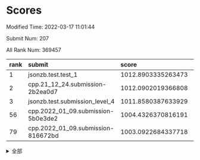 # Scores

Modified Time: 2022-03-17 11:01:44

Submit Num: 207

All Rank Num: 369457

| rank |               submit               |       score        |       sigma        | pk_num |
| :--- | :--------------------------------- | :----------------- | :----------------- | :----- |
| 1    | jsonzb.test.test_1                 | 1012.8903335263473 | 0.7948880189452439 | 7137   |
| 2    | cpp.21_12_24.submission-2b2ea0d7   | 1012.0902019366808 | 0.8108019922002274 | 7140   |
| 3    | jsonzb.test.submission_level_4     | 1011.8580387633929 | 0.795595704710323  | 7140   |
| 56   | cpp.2022_01_09.submission-5b0e3de2 | 1004.4326370816191 | 0.7209449537101713 | 7135   |
| 79   | cpp.2022_01_09.submission-816672bd | 1003.0922684337718 | 0.7203201616433602 | 7137   |


<details>
<summary>全部</summary>

| rank |                 submit                 |       score        |       sigma        | pk_num |
| :--- | :------------------------------------- | :----------------- | :----------------- | :----- |
| 1    | jsonzb.test.test_1                     | 1012.8903335263473 | 0.7948880189452439 | 7137   |
| 2    | cpp.21_12_24.submission-2b2ea0d7       | 1012.0902019366808 | 0.8108019922002274 | 7140   |
| 3    | jsonzb.test.submission_level_4         | 1011.8580387633929 | 0.795595704710323  | 7140   |
| 4    | gobigger.level_3.submission_level_3_3  | 1011.8547677476063 | 0.8008503155726141 | 7133   |
| 5    | gobigger.level_3.submission_level_3_34 | 1011.6749580068988 | 0.7869287608208924 | 7141   |
| 6    | gobigger.level_3.submission_level_3_2  | 1011.4320428836371 | 0.7691184949192358 | 7139   |
| 7    | gobigger.level_3.submission_level_3_23 | 1011.318310857438  | 0.7726152112786054 | 7137   |
| 8    | gobigger.level_3.submission_level_3_47 | 1011.2438655118675 | 0.7762868353793003 | 7141   |
| 9    | gobigger.level_3.submission_level_3_18 | 1011.2321272471486 | 0.7819229799188047 | 7139   |
| 10   | gobigger.level_3.submission_level_3_0  | 1011.1619104046822 | 0.769207942080369  | 7139   |
| 11   | gobigger.level_3.submission_level_3_5  | 1011.055608939628  | 0.7511322531540982 | 7140   |
| 12   | gobigger.level_3.submission_level_3_38 | 1010.902367066466  | 0.7493795237509738 | 7146   |
| 13   | gobigger.level_3.submission_level_3_35 | 1010.8101249708485 | 0.7869173365281029 | 7137   |
| 14   | gobigger.level_3.submission_level_3_9  | 1010.7775321927782 | 0.7600369371737012 | 7143   |
| 15   | gobigger.level_3.submission_level_3_43 | 1010.6726113373422 | 0.7912361053756068 | 7136   |
| 16   | gobigger.level_3.submission_level_3_16 | 1010.6123046723538 | 0.7708375109115577 | 7142   |
| 17   | gobigger.level_3.submission_level_3_1  | 1010.6107338410061 | 0.7692265987999258 | 7140   |
| 18   | gobigger.level_3.submission_level_3_36 | 1010.5573745400202 | 0.7639816687381653 | 7136   |
| 19   | gobigger.level_3.submission_level_3_37 | 1010.535101238753  | 0.7810414176313756 | 7139   |
| 20   | gobigger.level_3.submission_level_3_39 | 1010.4500230605353 | 0.7837612629775441 | 7137   |
| 21   | gobigger.level_3.submission_level_3_30 | 1010.3904499989806 | 0.7750884372887485 | 7140   |
| 22   | gobigger.level_3.submission_level_3_24 | 1010.3784915253314 | 0.7419372586608651 | 7142   |
| 23   | gobigger.level_3.submission_level_3_22 | 1010.36558106455   | 0.7609741835798988 | 7136   |
| 24   | gobigger.level_3.submission_level_3_12 | 1010.303130707198  | 0.7541401438870092 | 7137   |
| 25   | gobigger.level_3.submission_level_3_44 | 1010.2892195105894 | 0.7581850714997697 | 7140   |
| 26   | gobigger.level_3.submission_level_3_27 | 1010.2745460685711 | 0.7591116691054527 | 7138   |
| 27   | gobigger.level_3.submission_level_3_25 | 1010.2638423574056 | 0.7617853544868701 | 7147   |
| 28   | gobigger.level_3.submission_level_3_6  | 1010.2443648798928 | 0.7512473396610934 | 7134   |
| 29   | gobigger.level_3.submission_level_3_17 | 1010.1503229923223 | 0.7568127568304767 | 7136   |
| 30   | gobigger.level_3.submission_level_3_7  | 1010.149594325162  | 0.7569314342484605 | 7135   |
| 31   | gobigger.level_3.submission_level_3_13 | 1010.1246546547377 | 0.7489609420984007 | 7141   |
| 32   | gobigger.level_3.submission_level_3_10 | 1010.1075753877695 | 0.7627903414307257 | 7142   |
| 33   | gobigger.level_3.submission_level_3_11 | 1010.106829586997  | 0.7511804972226461 | 7138   |
| 34   | gobigger.level_3.submission_level_3_42 | 1010.0900097121284 | 0.7564557122296192 | 7140   |
| 35   | gobigger.level_3.submission_level_3_19 | 1010.0695626295628 | 0.7565386240573164 | 7133   |
| 36   | gobigger.level_3.submission_level_3_33 | 1010.0130475175868 | 0.7782452116676414 | 7138   |
| 37   | gobigger.level_3.submission_level_3_15 | 1009.9569088832268 | 0.7622209324719174 | 7138   |
| 38   | gobigger.level_3.submission_level_3_28 | 1009.8690017783965 | 0.7506954492236547 | 7134   |
| 39   | gobigger.level_3.submission_level_3_46 | 1009.8583802392837 | 0.7676672581058852 | 7145   |
| 40   | gobigger.level_3.submission_level_3_45 | 1009.8038173335137 | 0.7471865651803922 | 7135   |
| 41   | gobigger.level_3.submission_level_3_4  | 1009.797447996443  | 0.7625392237201125 | 7140   |
| 42   | gobigger.level_3.submission_level_3_26 | 1009.7814711936786 | 0.7499402642156576 | 7139   |
| 43   | gobigger.level_3.submission_level_3_31 | 1009.7658765208547 | 0.7648268291011274 | 7142   |
| 44   | gobigger.level_3.submission_level_3_20 | 1009.707437982963  | 0.760780428544319  | 7140   |
| 45   | gobigger.level_3.submission_level_3_29 | 1009.6236927504436 | 0.7503833063280944 | 7139   |
| 46   | gobigger.level_3.submission_level_3_14 | 1009.5399589062893 | 0.7326559154457557 | 7138   |
| 47   | gobigger.level_3.submission_level_3_41 | 1009.3726398620261 | 0.7636295588172141 | 7136   |
| 48   | gobigger.level_3.submission_level_3_48 | 1009.2855381716754 | 0.7613735751864737 | 7136   |
| 49   | gobigger.level_3.submission_level_3_32 | 1009.2785568916454 | 0.745156379891293  | 7135   |
| 50   | gobigger.level_3.submission_level_3_8  | 1009.2715439230802 | 0.7628811055122772 | 7141   |
| 51   | gobigger.level_3.submission_level_3_49 | 1009.1142541497913 | 0.7316992498680702 | 7144   |
| 52   | gobigger.level_3.submission_level_3_40 | 1008.6967671253358 | 0.7466937533329548 | 7141   |
| 53   | gobigger.level_3.submission_level_3_21 | 1008.5119672412613 | 0.7526702467199182 | 7145   |
| 54   | gobigger.level_1.submission_level_1_48 | 1004.5163013316059 | 0.7229343135813323 | 7138   |
| 55   | gobigger.level_1.submission_level_1_43 | 1004.4879475357476 | 0.7231609093558353 | 7137   |
| 56   | cpp.2022_01_09.submission-5b0e3de2     | 1004.4326370816191 | 0.7209449537101713 | 7135   |
| 57   | gobigger.level_1.submission_level_1_42 | 1004.370645324484  | 0.7204216942025047 | 7133   |
| 58   | gobigger.level_1.submission_level_1_33 | 1004.3546743443394 | 0.7229746921403873 | 7139   |
| 59   | gobigger.level_1.submission_level_1_20 | 1004.3325143838127 | 0.7149375259030902 | 7139   |
| 60   | gobigger.level_1.submission_level_1_15 | 1004.1770563193636 | 0.7061967702254426 | 7143   |
| 61   | gobigger.level_1.submission_level_1_36 | 1003.9529075257087 | 0.7304801109962196 | 7141   |
| 62   | gobigger.level_1.submission_level_1_45 | 1003.905870623357  | 0.730407696913293  | 7136   |
| 63   | gobigger.level_1.submission_level_1_12 | 1003.8682035714801 | 0.7261242072522457 | 7137   |
| 64   | gobigger.level_1.submission_level_1_49 | 1003.7407718602152 | 0.7229135880554378 | 7139   |
| 65   | gobigger.level_1.submission_level_1_13 | 1003.7322794495517 | 0.7295907061834103 | 7139   |
| 66   | gobigger.level_1.submission_level_1_27 | 1003.7137065666864 | 0.7228665316246293 | 7142   |
| 67   | gobigger.level_1.submission_level_1_38 | 1003.6406068605605 | 0.7107598101243104 | 7138   |
| 68   | gobigger.level_1.submission_level_1_46 | 1003.6373601305509 | 0.707744752583953  | 7143   |
| 69   | gobigger.level_1.submission_level_1_39 | 1003.5499069305729 | 0.7079851894301435 | 7142   |
| 70   | gobigger.level_1.submission_level_1_0  | 1003.5361719632477 | 0.7083859841074474 | 7139   |
| 71   | gobigger.level_1.submission_level_1_26 | 1003.4069745083355 | 0.7196238652407999 | 7139   |
| 72   | gobigger.level_1.submission_level_1_5  | 1003.4038319939881 | 0.7162161202205185 | 7139   |
| 73   | gobigger.level_1.submission_level_1_16 | 1003.3600309439651 | 0.7241852519388217 | 7143   |
| 74   | gobigger.level_1.submission_level_1_14 | 1003.3476062907622 | 0.7120262171771826 | 7133   |
| 75   | gobigger.level_1.submission_level_1_29 | 1003.2433806169366 | 0.7349007373881377 | 7137   |
| 76   | gobigger.level_1.submission_level_1_2  | 1003.2087825031363 | 0.7279710746753235 | 7141   |
| 77   | gobigger.level_1.submission_level_1_1  | 1003.1913248329444 | 0.7099940468003143 | 7139   |
| 78   | gobigger.level_1.submission_level_1_47 | 1003.1600666068842 | 0.7092096872070449 | 7142   |
| 79   | cpp.2022_01_09.submission-816672bd     | 1003.0922684337718 | 0.7203201616433602 | 7137   |
| 80   | gobigger.level_1.submission_level_1_18 | 1003.0845104917844 | 0.7187216521271772 | 7138   |
| 81   | gobigger.level_1.submission_level_1_37 | 1003.078426588552  | 0.7136745975856066 | 7143   |
| 82   | gobigger.level_1.submission_level_1_23 | 1003.0362682645023 | 0.7085908612409458 | 7137   |
| 83   | gobigger.level_1.submission_level_1_44 | 1003.0079373563507 | 0.7152481225677434 | 7139   |
| 84   | gobigger.level_1.submission_level_1_25 | 1002.9527960128835 | 0.7105494229784894 | 7135   |
| 85   | gobigger.level_1.submission_level_1_40 | 1002.9412410210673 | 0.7115291686546917 | 7141   |
| 86   | gobigger.level_1.submission_level_1_4  | 1002.9096918317103 | 0.7070665796659953 | 7136   |
| 87   | gobigger.level_1.submission_level_1_7  | 1002.8145620720917 | 0.720714394341252  | 7143   |
| 88   | gobigger.level_1.submission_level_1_35 | 1002.807032479429  | 0.7123297242548466 | 7142   |
| 89   | gobigger.level_1.submission_level_1_17 | 1002.7979912074677 | 0.7176476881856751 | 7143   |
| 90   | gobigger.level_1.submission_level_1_24 | 1002.6910282830146 | 0.7029805921767531 | 7138   |
| 91   | gobigger.level_1.submission_level_1_31 | 1002.686067073924  | 0.7098574387919242 | 7131   |
| 92   | gobigger.level_1.submission_level_1_3  | 1002.6436166482572 | 0.7157718646209804 | 7138   |
| 93   | gobigger.level_1.submission_level_1_41 | 1002.6249124014031 | 0.7143333428661266 | 7135   |
| 94   | gobigger.level_1.submission_level_1_34 | 1002.5886527230798 | 0.715513598470068  | 7141   |
| 95   | gobigger.level_1.submission_level_1_9  | 1002.5578610571135 | 0.7160376561673764 | 7139   |
| 96   | gobigger.level_1.submission_level_1_10 | 1002.4544625005905 | 0.7120919903465173 | 7139   |
| 97   | gobigger.level_1.submission_level_1_21 | 1002.3569258748028 | 0.7075085716283208 | 7139   |
| 98   | gobigger.level_1.submission_level_1_22 | 1002.3511788621939 | 0.714339135546608  | 7141   |
| 99   | gobigger.level_1.submission_level_1_11 | 1002.3510778554746 | 0.7169731488596921 | 7145   |
| 100  | gobigger.level_1.submission_level_1_6  | 1002.3412094441984 | 0.7150654596927866 | 7142   |
| 101  | gobigger.level_1.submission_level_1_28 | 1002.3197529074345 | 0.7089647649802284 | 7141   |
| 102  | gobigger.level_1.submission_level_1_19 | 1001.7987944713509 | 0.7128088638695708 | 7136   |
| 103  | gobigger.level_1.submission_level_1_32 | 1001.7845929926584 | 0.7171854932837753 | 7140   |
| 104  | gobigger.level_1.submission_level_1_30 | 1001.7192571855903 | 0.715635140402155  | 7146   |
| 105  | gobigger.level_1.submission_level_1_8  | 1001.1762303970443 | 0.7116796455892772 | 7138   |
| 106  | gobigger.random.submission_random_49   | 997.4814481077163  | 0.7078936271539428 | 7137   |
| 107  | gobigger.random.submission_random_17   | 997.384494513366   | 0.7001573816369792 | 7140   |
| 108  | gobigger.random.submission_random_10   | 997.1939232421843  | 0.6942326995415065 | 7141   |
| 109  | gobigger.random.submission_random_24   | 997.1570589489954  | 0.7194713843758569 | 7141   |
| 110  | gobigger.random.submission_random_4    | 996.9871428044773  | 0.6960145963762556 | 7136   |
| 111  | gobigger.random.submission_random_43   | 996.8945983088407  | 0.7116718320899821 | 7142   |
| 112  | gobigger.random.submission_random_3    | 996.8939834908203  | 0.7131070303287316 | 7142   |
| 113  | gobigger.random.submission_random_6    | 996.7228967264191  | 0.7062914650661876 | 7141   |
| 114  | gobigger.random.submission_random_28   | 996.6924400864308  | 0.6993594086533862 | 7138   |
| 115  | gobigger.random.submission_random_46   | 996.6803358293622  | 0.7116571202014773 | 7137   |
| 116  | gobigger.random.submission_random_29   | 996.6777617838484  | 0.6995433381436428 | 7142   |
| 117  | gobigger.random.submission_random_47   | 996.5873638203631  | 0.7143078524435424 | 7139   |
| 118  | gobigger.random.submission_random_14   | 996.5105462465893  | 0.7185727130598979 | 7139   |
| 119  | gobigger.random.submission_random_48   | 996.4973477960084  | 0.7195097347041076 | 7136   |
| 120  | gobigger.random.submission_random_21   | 996.4940450270373  | 0.7099632606858219 | 7143   |
| 121  | gobigger.random.submission_random_33   | 996.4918677463864  | 0.7152971197611157 | 7141   |
| 122  | gobigger.random.submission_random_16   | 996.4379477178114  | 0.7067877472585136 | 7141   |
| 123  | gobigger.random.submission_random_40   | 996.3566851550335  | 0.7207412204581485 | 7135   |
| 124  | gobigger.random.submission_random_15   | 996.3120920790635  | 0.7066087821510783 | 7143   |
| 125  | gobigger.random.submission_random_44   | 996.2754693478146  | 0.7135281999152745 | 7137   |
| 126  | gobigger.random.submission_random_12   | 996.2345231881535  | 0.6996575998997596 | 7135   |
| 127  | gobigger.random.submission_random_26   | 996.2037518471187  | 0.7280662731400004 | 7141   |
| 128  | gobigger.random.submission_random_41   | 996.136514501987   | 0.7127762253803674 | 7142   |
| 129  | gobigger.random.submission_random_25   | 996.1328504926645  | 0.7171874861496467 | 7142   |
| 130  | gobigger.random.submission_random_45   | 996.0962390921168  | 0.7017247131565006 | 7141   |
| 131  | gobigger.random.submission_random_38   | 996.0922145622314  | 0.7240577672941014 | 7141   |
| 132  | gobigger.random.submission_random_19   | 996.0508857975509  | 0.6994923307666437 | 7144   |
| 133  | gobigger.random.submission_random_2    | 996.048499079812   | 0.7096462502335862 | 7144   |
| 134  | gobigger.random.submission_random_0    | 995.9821049074183  | 0.7125974439294066 | 7140   |
| 135  | gobigger.random.submission_random_22   | 995.9553492830607  | 0.6925471319035397 | 7140   |
| 136  | gobigger.random.submission_random_36   | 995.9421311957083  | 0.7121444457735203 | 7143   |
| 137  | gobigger.random.submission_random_32   | 995.929351992644   | 0.7093688292724636 | 7140   |
| 138  | gobigger.random.submission_random_27   | 995.8752385703011  | 0.712287162119279  | 7134   |
| 139  | gobigger.random.submission_random_20   | 995.8748423985834  | 0.7042617933464371 | 7142   |
| 140  | gobigger.random.submission_random_7    | 995.820829991149   | 0.714357262324282  | 7136   |
| 141  | gobigger.random.submission_random_1    | 995.7496462440528  | 0.7054023694743247 | 7136   |
| 142  | gobigger.random.submission_random_31   | 995.7021424142986  | 0.7296592224209245 | 7144   |
| 143  | gobigger.random.submission_random_39   | 995.4914205387564  | 0.7044138052511301 | 7137   |
| 144  | gobigger.random.submission_random_11   | 995.4861531595038  | 0.7090059921236935 | 7136   |
| 145  | gobigger.random.submission_random_37   | 995.4649095435382  | 0.6995860427733631 | 7134   |
| 146  | gobigger.random.submission_random_18   | 995.408287739016   | 0.7054909189013308 | 7135   |
| 147  | gobigger.random.submission_random_23   | 995.3915587482537  | 0.7182958041265559 | 7142   |
| 148  | gobigger.random.submission_random_35   | 995.3740495039176  | 0.7267466436327462 | 7140   |
| 149  | gobigger.random.submission_random_42   | 995.3618215038726  | 0.7258901768919618 | 7139   |
| 150  | gobigger.random.submission_random_30   | 995.1822824066772  | 0.710361652774042  | 7144   |
| 151  | gobigger.random.submission_random_34   | 995.1580646871834  | 0.7071222292375985 | 7145   |
| 152  | gobigger.random.submission_random_5    | 995.0150581523447  | 0.7042285478304753 | 7141   |
| 153  | gobigger.random.submission_random_8    | 994.9701796052466  | 0.7095165569562345 | 7139   |
| 154  | gobigger.level_2.submission_level_2_22 | 994.474770565536   | 0.7421197009971435 | 7138   |
| 155  | gobigger.random.submission_random_9    | 994.3465844321247  | 0.7263939151920491 | 7136   |
| 156  | gobigger.level_2.submission_level_2_12 | 994.1236049255605  | 0.7170018557051336 | 7139   |
| 157  | gobigger.random.submission_random_13   | 993.8086251997197  | 0.7272882897616243 | 7142   |
| 158  | gobigger.level_2.submission_level_2_42 | 993.5735273538405  | 0.7409743696014339 | 7142   |
| 159  | gobigger.level_2.submission_level_2_27 | 993.5649532036138  | 0.7257608213198398 | 7142   |
| 160  | gobigger.level_2.submission_level_2_18 | 993.2515618238317  | 0.7396943501914428 | 7140   |
| 161  | gobigger.level_2.submission_level_2_17 | 993.2201551818999  | 0.7263812644729112 | 7138   |
| 162  | gobigger.level_2.submission_level_2_14 | 993.0721020239798  | 0.7447943874151989 | 7143   |
| 163  | gobigger.level_2.submission_level_2_20 | 993.0162273832497  | 0.7476845332989245 | 7133   |
| 164  | gobigger.level_2.submission_level_2_11 | 992.8342902461383  | 0.7269333658987951 | 7140   |
| 165  | gobigger.level_2.submission_level_2_43 | 992.7575544198186  | 0.7448847932046452 | 7141   |
| 166  | gobigger.level_2.submission_level_2_38 | 992.671957464071   | 0.733598865339177  | 7142   |
| 167  | gobigger.level_2.submission_level_2_29 | 992.6528720569496  | 0.748682074676966  | 7134   |
| 168  | gobigger.level_2.submission_level_2_10 | 992.6195663153054  | 0.7339380378999153 | 7139   |
| 169  | gobigger.level_2.submission_level_2_41 | 992.597499241096   | 0.7278310297223103 | 7144   |
| 170  | gobigger.level_2.submission_level_2_31 | 992.5699146109233  | 0.7423174521285225 | 7141   |
| 171  | gobigger.level_2.submission_level_2_32 | 992.5369697259896  | 0.737844477867199  | 7138   |
| 172  | gobigger.level_2.submission_level_2_37 | 992.5205879112268  | 0.715641535278608  | 7137   |
| 173  | gobigger.level_2.submission_level_2_49 | 992.4126051528317  | 0.7276854832367726 | 7141   |
| 174  | gobigger.level_2.submission_level_2_30 | 992.3842720721628  | 0.7528672109473239 | 7137   |
| 175  | gobigger.level_2.submission_level_2_13 | 992.3767852143736  | 0.7392620282886002 | 7137   |
| 176  | gobigger.level_2.submission_level_2_24 | 992.322738317578   | 0.736743656040824  | 7141   |
| 177  | gobigger.level_2.submission_level_2_5  | 992.2698332057317  | 0.7487992425993754 | 7135   |
| 178  | gobigger.level_2.submission_level_2_23 | 992.185599862164   | 0.7331937090724446 | 7140   |
| 179  | gobigger.level_2.submission_level_2_15 | 992.1359231546669  | 0.7526962530983242 | 7141   |
| 180  | gobigger.level_2.submission_level_2_35 | 992.0976029858344  | 0.750613355976921  | 7137   |
| 181  | gobigger.level_2.submission_level_2_8  | 992.0582094100841  | 0.7415313866481585 | 7141   |
| 182  | gobigger.level_2.submission_level_2_39 | 992.0186885178375  | 0.7555446244341211 | 7143   |
| 183  | gobigger.level_2.submission_level_2_44 | 991.9228183384874  | 0.7306643748268442 | 7143   |
| 184  | gobigger.level_2.submission_level_2_47 | 991.8955932573789  | 0.7637308295780417 | 7143   |
| 185  | gobigger.level_2.submission_level_2_21 | 991.8413051369806  | 0.7312176455163552 | 7141   |
| 186  | gobigger.level_2.submission_level_2_9  | 991.8345852994513  | 0.7538280597622535 | 7138   |
| 187  | gobigger.level_2.submission_level_2_45 | 991.749738801822   | 0.7570257237596516 | 7143   |
| 188  | gobigger.level_2.submission_level_2_34 | 991.6604820742591  | 0.7516236380713467 | 7141   |
| 189  | gobigger.level_2.submission_level_2_28 | 991.6240661464393  | 0.7493426162774077 | 7137   |
| 190  | gobigger.level_2.submission_level_2_36 | 991.582351337174   | 0.7535977157033886 | 7142   |
| 191  | gobigger.level_2.submission_level_2_7  | 991.5394639294228  | 0.7483522187675318 | 7140   |
| 192  | gobigger.level_2.submission_level_2_19 | 991.4680469091555  | 0.7464011457062231 | 7140   |
| 193  | gobigger.level_2.submission_level_2_4  | 991.4347886515017  | 0.7486343407596809 | 7137   |
| 194  | gobigger.level_2.submission_level_2_40 | 991.4196638680929  | 0.7500656331459529 | 7137   |
| 195  | gobigger.level_2.submission_level_2_48 | 991.352394108372   | 0.7427569163203633 | 7140   |
| 196  | gobigger.level_2.submission_level_2_2  | 991.3484232832201  | 0.7423282214704987 | 7142   |
| 197  | gobigger.level_2.submission_level_2_3  | 991.3243001409049  | 0.7380373560865926 | 7139   |
| 198  | gobigger.level_2.submission_level_2_33 | 991.2055643851207  | 0.7487335530455622 | 7138   |
| 199  | gobigger.level_2.submission_level_2_16 | 991.0595351458072  | 0.7681513912951878 | 7145   |
| 200  | gobigger.level_2.submission_level_2_26 | 990.907148092109   | 0.768969277029334  | 7130   |
| 201  | gobigger.level_2.submission_level_2_6  | 990.838514708716   | 0.7667086525613118 | 7140   |
| 202  | gobigger.level_2.submission_level_2_25 | 990.7537746895031  | 0.7802183337685342 | 7136   |
| 203  | gobigger.level_2.submission_level_2_1  | 990.6984440235527  | 0.7450061525910375 | 7136   |
| 204  | gobigger.level_2.submission_level_2_46 | 990.3630956201775  | 0.7705281765779882 | 7136   |
| 205  | gobigger.level_2.submission_level_2_0  | 990.2532404213205  | 0.7617905122728463 | 7143   |
| 206  | gobigger.none.submission_none_0        | 977.3162697255899  | 1.3284081863102029 | 7137   |
| 207  | gobigger.none.submission_none_1        | 973.3506659806455  | 1.8098631750029834 | 7134   |

</details>